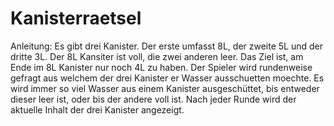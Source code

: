 # Kanisterraetsel
Anleitung:
Es gibt drei Kanister. Der erste umfasst 8L, der zweite 5L und der dritte 3L. Der 8L Kansiter ist voll, die zwei anderen leer. Das Ziel ist, am Ende im 8L Kanister nur noch 4L zu haben. Der Spieler wird rundenweise gefragt aus welchem der drei Kanister er Wasser ausschuetten moechte. Es wird immer so viel Wasser aus einem Kanister ausgeschüttet, bis entweder dieser leer ist, oder bis der andere voll ist. Nach jeder Runde wird der aktuelle Inhalt der drei Kanister angezeigt.
